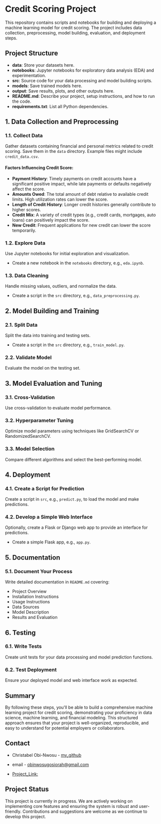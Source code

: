 # Credit Scoring Project

This repository contains scripts and notebooks for building and deploying a machine learning model for credit scoring. The project includes data collection, preprocessing, model building, evaluation, and deployment steps.

## Project Structure

- **data**: Store your datasets here.
- **notebooks**: Jupyter notebooks for exploratory data analysis (EDA) and experimentation.
- **src**: Source code for your data processing and model building scripts.
- **models**: Save trained models here.
- **output**: Save results, plots, and other outputs here.
- **README.md**: Describe your project, setup instructions, and how to run the code.
- **requirements.txt**: List all Python dependencies.

## 1. Data Collection and Preprocessing

### 1.1. Collect Data

Gather datasets containing financial and personal metrics related to credit scoring. Save them in the `data` directory. Example files might include `credit_data.csv`.

#### Factors Influencing Credit Score:

- **Payment History**: Timely payments on credit accounts have a significant positive impact, while late payments or defaults negatively affect the score.
- **Amounts Owed**: The total amount of debt relative to available credit limits. High utilization rates can lower the score.
- **Length of Credit History**: Longer credit histories generally contribute to higher scores.
- **Credit Mix**: A variety of credit types (e.g., credit cards, mortgages, auto loans) can positively impact the score.
- **New Credit**: Frequent applications for new credit can lower the score temporarily.

### 1.2. Explore Data

Use Jupyter notebooks for initial exploration and visualization.

- Create a new notebook in the `notebooks` directory, e.g., `eda.ipynb`.

### 1.3. Data Cleaning

Handle missing values, outliers, and normalize the data.

- Create a script in the `src` directory, e.g., `data_preprocessing.py`.

## 2. Model Building and Training

### 2.1. Split Data

Split the data into training and testing sets.

- Create a script in the `src` directory, e.g., `train_model.py`.

### 2.2. Validate Model

Evaluate the model on the testing set.

## 3. Model Evaluation and Tuning

### 3.1. Cross-Validation

Use cross-validation to evaluate model performance.

### 3.2. Hyperparameter Tuning

Optimize model parameters using techniques like GridSearchCV or RandomizedSearchCV.

### 3.3. Model Selection

Compare different algorithms and select the best-performing model.

## 4. Deployment

### 4.1. Create a Script for Prediction

Create a script in `src`, e.g., `predict.py`, to load the model and make predictions.

### 4.2. Develop a Simple Web Interface

Optionally, create a Flask or Django web app to provide an interface for predictions.

- Create a simple Flask app, e.g., `app.py`.

## 5. Documentation

### 5.1. Document Your Process

Write detailed documentation in `README.md` covering:

- Project Overview
- Installation Instructions
- Usage Instructions
- Data Sources
- Model Description
- Results and Evaluation

## 6. Testing

### 6.1. Write Tests

Create unit tests for your data processing and model prediction functions.

### 6.2. Test Deployment

Ensure your deployed model and web interface work as expected.

## Summary

By following these steps, you'll be able to build a comprehensive machine learning project for credit scoring, demonstrating your proficiency in data science, machine learning, and financial modeling. This structured approach ensures that your project is well-organized, reproducible, and easy to understand for potential employers or collaborators.

## Contact

- Christabel Obi-Nwosu - [my_github](https://github.com/Christabel091)

- email - obinwosugosiorah@gmail.com

- [Project_Link:](https://github.com/Christabel091/credit_scoring_model)

## Project Status

This project is currently in progress. We are actively working on implementing core features and ensuring the system is robust and user-friendly. Contributions and suggestions are welcome as we continue to develop this project.

